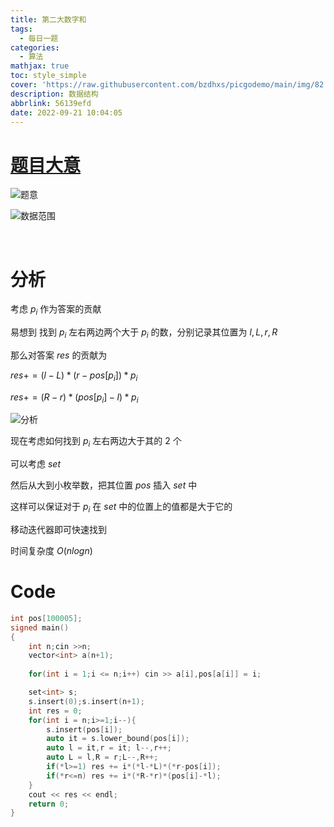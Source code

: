 ```yaml
---
title: 第二大数字和
tags:
  - 每日一题
categories:
  - 算法
mathjax: true
toc: style_simple
cover: 'https://raw.githubusercontent.com/bzdhxs/picgodemo/main/img/82.JPG'
description: 数据结构
abbrlink: 56139efd
date: 2022-09-21 10:04:05
---
```





# [题目大意](http://oj.daimayuan.top/course/10/problem/846)



![题意](https://cdn.jsdelivr.net/gh/bzdhxs/picgodemo/img/image-20220919201240561.png)

![数据范围](https://cdn.jsdelivr.net/gh/bzdhxs/picgodemo/img/image-20220919201425288.png)

​	

# 分析



考虑  $p_i$ 作为答案的贡献

易想到 找到  $p_i$  左右两边两个大于 $p_i$ 的数，分别记录其位置为  $l,L,r,R$

那么对答案  $res$ 的贡献为   

$res +=  (l-L) * (r-pos[p_i])*p_i$

$res +=  (R-r) * (pos[p_i]-l)*p_i$

![分析](https://cdn.jsdelivr.net/gh/bzdhxs/picgodemo/img/image-20220919203012448.png)



现在考虑如何找到 $p_i$ 左右两边大于其的 $2$ 个

可以考虑 $set$

然后从大到小枚举数，把其位置 $pos$ 插入 $set$ 中

这样可以保证对于 $p_i$ 在 $set$ 中的位置上的值都是大于它的

移动迭代器即可快速找到

时间复杂度 $O(nlogn)$ 

# Code



```cpp
int pos[100005];
signed main()
{
    int n;cin >>n;
    vector<int> a(n+1);
    
    for(int i = 1;i <= n;i++) cin >> a[i],pos[a[i]] = i;

    set<int> s;
    s.insert(0);s.insert(n+1);
    int res = 0;
    for(int i = n;i>=1;i--){
        s.insert(pos[i]);
        auto it = s.lower_bound(pos[i]);
        auto l = it,r = it; l--,r++;
        auto L = l,R = r;L--,R++;
        if(*l>=1) res += i*(*l-*L)*(*r-pos[i]);
        if(*r<=n) res += i*(*R-*r)*(pos[i]-*l);
    }
    cout << res << endl;
    return 0;
}
```

